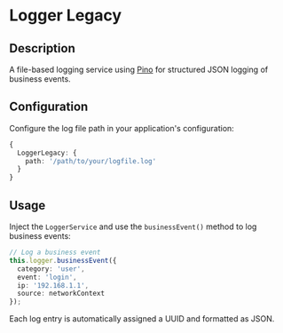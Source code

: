 # Logger Legacy

## Description

A file-based logging service using [Pino](https://github.com/pinojs/pino) for structured JSON logging of business events.

## Configuration

Configure the log file path in your application's configuration:

```typescript
{
  LoggerLegacy: {
    path: '/path/to/your/logfile.log'
  }
}
```

## Usage

Inject the `LoggerService` and use the `businessEvent()` method to log business events:

```typescript
// Log a business event
this.logger.businessEvent({
  category: 'user',
  event: 'login',
  ip: '192.168.1.1',
  source: networkContext
});
```

Each log entry is automatically assigned a UUID and formatted as JSON.
